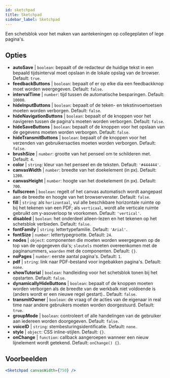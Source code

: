 ```yaml
---
id: sketchpad 
title: Sketchpad
sidebar_label: Sketchpad
---
```


Een schetsblok voor het maken van aantekeningen op collegeplaten of lege pagina's.

## Opties

* __autoSave__ | `boolean`: bepaalt of de redacteur de huidige tekst in een bepaald tijdsinterval moet opslaan in de lokale opslag van de browser. Default: `true`.
* __feedbackButtons__ | `boolean`: bepaalt of er op elke dia een feedbackknop moet worden weergegeven. Default: `false`.
* __intervalTime__ | `number`: tijd tussen de automatische besparingen. Default: `10000`.
* __hideInputButtons__ | `boolean`: bepaalt of de teken- en tekstinvoertoetsen moeten worden verborgen. Default: `false`.
* __hideNavigationButtons__ | `boolean`: bepaalt of de knoppen voor het navigeren tussen de pagina's moeten worden verborgen. Default: `false`.
* __hideSaveButtons__ | `boolean`: bepaalt of de knoppen voor het opslaan van de gegevens moeten worden verborgen. Default: `false`.
* __hideTransmitButtons__ | `boolean`: bepaalt of de knoppen voor het verzenden van gebruikersacties moeten worden verborgen. Default: `false`.
* __brushSize__ | `number`: grootte van het penseel om te schilderen met. Default: `4`.
* __color__ | `string`: kleur van het penseel en de teksten. Default: `'#444444'`.
* __canvasWidth__ | `number`: breedte van het doekelement (in px). Default: `1200`.
* __canvasHeight__ | `number`: hoogte van het doekelement (in px). Default: `700`.
* __fullscreen__ | `boolean`: regelt of het canvas automatisch wordt aangepast aan de breedte en hoogte van het browservenster. Default: `false`.
* __fill__ | `string`: als `horizontaal`, vul alle beschikbare horizontale ruimte op bij het tekenen van een PDF; als `verticaal`, wordt alle verticale ruimte gebruikt om y-asoverloop te voorkomen. Default: `'vertical'`.
* __disabled__ | `boolean`: het onderdeel alleen-lezen en het tekenen op het schetsblok verbieden. Default: `false`.
* __fontFamily__ | `string`: lettertypefamilie. Default: `'Arial'`.
* __fontSize__ | `number`: lettertypegrootte. Default: `24`.
* __nodes__ | `object`: componenten die moeten worden weergegeven op de top van de opgegeven dia's; `sleutels` moeten overeenkomen met de paginanummers, `waarden` met de componenten. Default: `{}`.
* __noPages__ | `number`: eerste aantal pagina's. Default: `1`.
* __pdf__ | `string`: link naar PDF-bestand voor ingebakken pagina's. Default: `none`.
* __showTutorial__ | `boolean`: handleiding voor het schetsblok tonen bij het opstarten. Default: `false`.
* __dynamicallyHideButtons__ | `boolean`: bepaalt of de knoppen moeten worden verborgen als de breedte van de werkbalk niet voldoende is (anders wordt er een nieuwe regel gestart).. Default: `false`.
* __transmitOwner__ | `boolean`: de vraag of de acties van de eigenaar in real time naar andere gebruikers moeten worden doorgestuurd. Default: `true`.
* __groupMode__ | `boolean`: controleert of alle handelingen van de gebruiker aan iedereen worden doorgegeven. Default: `false`.
* __voiceID__ | `string`: stembesturingsidentificatie. Default: `none`.
* __style__ | `object`: CSS inline-stijlen. Default: `{}`.
* __onChange__ | `function`: callback aangeroepen wanneer een nieuw lijnelement wordt getekend. Default: `onChange() {}`.


## Voorbeelden

```jsx live
<Sketchpad canvasWidth={750} />
```

